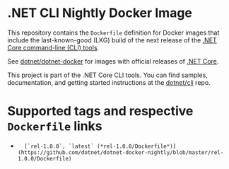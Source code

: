 .NET CLI Nightly Docker Image
====================

This repository contains the `Dockerfile` definition for Docker images that include the last-known-good (LKG) build of the next release of the [.NET Core command-line (CLI) tools](https://github.com/dotnet/cli).

See [dotnet/dotnet-docker](https://github.com/dotnet/dotnet-docker) for images with official releases of [.NET Core](http://dotnet.github.io).

This project is part of the .NET Core CLI tools. You can find samples, documentation, and getting started instructions at the [dotnet/cli] repo.

# Supported tags and respective `Dockerfile` links

-       [`rel-1.0.0`, `latest` (*rel-1.0.0/Dockerfile*)](https://github.com/dotnet/dotnet-docker-nightly/blob/master/rel-1.0.0/Dockerfile)

[dotnet/cli]: https://github.com/dotnet/cli
